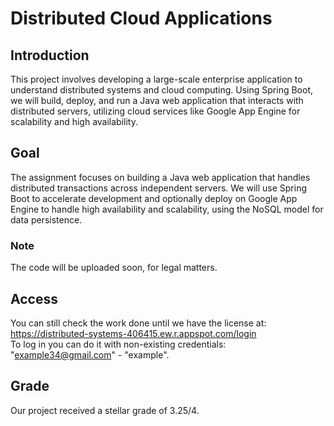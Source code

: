 # Distributed Cloud Applications

## Introduction
This project involves developing a large-scale enterprise application to understand distributed systems and cloud computing. Using Spring Boot, we will build, deploy, and run a Java web application that interacts with distributed servers, utilizing cloud services like Google App Engine for scalability and high availability.

## Goal
The assignment focuses on building a Java web application that handles distributed transactions across independent servers. We will use Spring Boot to accelerate development and optionally deploy on Google App Engine to handle high availability and scalability, using the NoSQL model for data persistence.

### Note
The code will be uploaded soon, for legal matters.

## Access
You can still check the work done until we have the license at: https://distributed-systems-406415.ew.r.appspot.com/login  
To log in you can do it with non-existing credentials: "example34@gmail.com" - "example".

## Grade
Our project received a stellar grade of 3.25/4.
